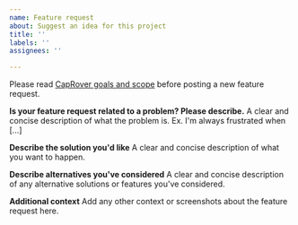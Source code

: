 ```yaml
---
name: Feature request
about: Suggest an idea for this project
title: ''
labels: ''
assignees: ''

---
```


Please read [CapRover goals and scope](https://github.com/caprover/caprover/blob/master/CONTRIBUTING.md#important-caprover-goals--scope
) before posting a new feature request.


**Is your feature request related to a problem? Please describe.**
A clear and concise description of what the problem is. Ex. I'm always frustrated when [...]

**Describe the solution you'd like**
A clear and concise description of what you want to happen.

**Describe alternatives you've considered**
A clear and concise description of any alternative solutions or features you've considered.

**Additional context**
Add any other context or screenshots about the feature request here.
